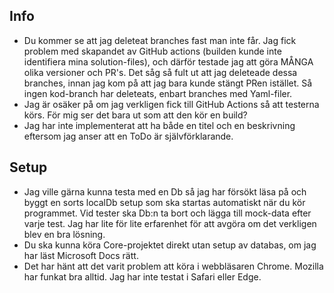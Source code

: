 ## Info
- Du kommer se att jag deleteat branches fast man inte får. Jag fick problem med skapandet av GitHub actions (builden kunde inte identifiera mina solution-files), och därför testade jag att göra MÅNGA olika versioner och PR's.
  Det såg så fult ut att jag deleteade dessa branches, innan jag kom på att jag bara kunde stängt PRen istället. Så ingen kod-branch har deleteats, enbart branches med Yaml-filer.
- Jag är osäker på om jag verkligen fick till GitHub Actions så att testerna körs. För mig ser det bara ut som att den kör en build?
- Jag har inte implementerat att ha både en titel och en beskrivning eftersom jag anser att en ToDo är självförklarande.

## Setup
- Jag ville gärna kunna testa med en Db så jag har försökt läsa på och byggt en sorts localDb setup som ska startas automatiskt när du kör programmet. Vid tester ska Db:n ta bort och lägga till mock-data efter varje test.
  Jag har lite för lite erfarenhet för att avgöra om det verkligen blev en bra lösning.  
- Du ska kunna köra Core-projektet direkt utan setup av databas, om jag har läst Microsoft Docs rätt. 
- Det har hänt att det varit problem att köra i webbläsaren Chrome. Mozilla har funkat bra alltid. Jag har inte testat i Safari eller Edge. 
  
